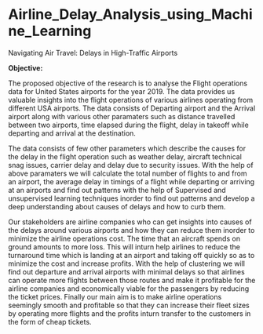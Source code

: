 # Airline_Delay_Analysis_using_Machine_Learning
Navigating Air Travel: Delays in High-Traffic Airports

**Objective:**

The proposed objective of the research is to analyse the Flight operations data for United States airports for the year 2019. The data provides us valuable insights into the flight operations of various airlines operating from different USA airports. The data consists of Departing airport and the Arrival airport along with various other paramaters such as distance travelled between two airports, time elapsed during the flight, delay in takeoff while departing and arrival at the destination.

The data consists of few other parameters which describe the causes for the delay in the flight operation such as weather delay, aircraft technical snag issues, carrier delay and delay due to security issues. With the help of above paramaters we will calculate the total number of flights to and from an airport, the average delay in timings of a flight while departing or arriving at an airports and find out patterns with the help of Supervised and unsupervised learning techniques inorder to find out patterns and develop a deep understanding about causes of delays and how to curb them.

Our stakeholders are airline companies who can get insights into causes of the delays around various airports and how they can reduce them inorder to minimize the airline operations cost. The time that an aircraft spends on ground amounts to more loss. This will inturn help airlines to reduce the turnaround time which is landing at an airport and taking off quickly so as to minimize the cost and increase profits. With the help of clustering we will find out departure and arrival airports with minimal delays so that airlines can operate more flights between those routes and make it profitable for the airline companies and economically viable for the passengers by reducing the ticket prices. Finally our main aim is to make airline operations seemingly smooth and profitable so that they can increase their fleet sizes by operating more flights and the profits inturn transfer to the customers in the form of cheap tickets.
